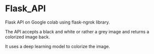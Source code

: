 # Flask_API
Flask API on Google colab using flask-ngrok library.

The API accepts a black and white or rather a grey image and returns a colorized image back.

It uses a deep learning model to colorize the image.
